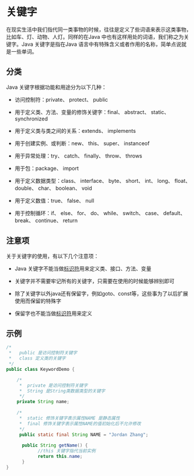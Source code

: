 # 关键字

在现实生活中我们指代同一类事物的时候，往往是定义了些词语来表示这类事物，比如车、灯、动物、人灯。同样的在Java 中也有这样用处的词语，我们称之为关键字。Java 关键字是指在Java 语言中有特殊含义或者作用的名称，简单点说就是一些单词。

## 分类

Java 关键字根据功能和用途分为以下几种：

+ 访问控制符：private、 protect、 public

+ 用于定义类、方法、变量的修饰关键字：final、 abstract、 static、 synchronized

+ 用于定义类与类之间的关系：extends、 implements

+ 用于创建实例、或判断：new、 this、 super、 instanceof

+ 用于异常处理：try、 catch、 finally、 throw、 throws

+ 用于包：package、 import

+ 用于定义数据类型：class、 interface、 byte、 short、 int、 long、 float、 double、 char、 boolean、 void

+ 用于定义数值：true、 false、 null

+ 用于控制循环：if、 else、 for、 do、 while、 switch、 case、 default、 break、 continue、 return

## 注意项

关于关键字的使用，有以下几个注意项：

+ Java 关键字不能当做[标识符](/grammer/identifier)用来定义类、接口、方法、变量

+ 关键字并不需要牢记所有的关键字，只需要在使用的时候能够辨别即可

+ 除了关键字以外java还有保留字，例如goto、const等，这些事为了以后扩展使用而保留的特殊字

+ 保留字也不能当做[标识符](/grammer/identifier)用来定义

## 示例

``` java
/*
 *   public 是访问控制符关键字
 *   class 定义类的关键字
 */
public class KeywordDemo {

    /*
     *  private 是访问控制符关键字
     *  String 是String类数据类型的关键字
     */
    private String name;
    
    /*
     *  static 修饰关键字表示属性NAME 是静态属性
     *  final 修饰关键字表示属性NAME的值初始化后不允许修改
     */
     public static final String NAME = "Jordan Zhang";
     
      public String getName() {
            //this 关键字指代当前实例
            return this.name;
      }
}
```